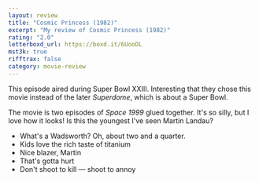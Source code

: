 ```yaml
---
layout: review
title: "Cosmic Princess (1982)"
excerpt: "My review of Cosmic Princess (1982)"
rating: "2.0"
letterboxd_url: https://boxd.it/6UooDL
mst3k: true
rifftrax: false
category: movie-review
---
```


This episode aired during Super Bowl XXIII. Interesting that they chose this movie instead of the later <i>Superdome</i>, which is about a Super Bowl.

The movie is two episodes of <i>Space 1999</i> glued together. It's so silly, but I love how it looks! Is this the youngest I've seen Martin Landau?

- What's a Wadsworth? Oh, about two and a quarter.
- Kids love the rich taste of titanium
- Nice blazer, Martin
- That's gotta hurt
- Don't shoot to kill — shoot to annoy
